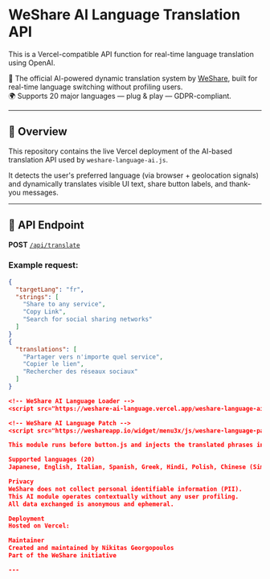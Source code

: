 # WeShare AI Language Translation API

This is a Vercel-compatible API function for real-time language translation using OpenAI.

🧠 The official AI-powered dynamic translation system by [WeShare](https://weshareapp.io/), built for real-time language switching without profiling users.  
🌍 Supports 20 major languages — plug & play — GDPR-compliant.

---

## 🧩 Overview

This repository contains the live Vercel deployment of the AI-based translation API used by `weshare-language-ai.js`.

It detects the user's preferred language (via browser + geolocation signals) and dynamically translates visible UI text, share button labels, and thank-you messages.

---

## 🚀 API Endpoint

**POST** [`/api/translate`](https://weshare-ai-language-git-main-nikitas-georgopoulos-projects.vercel.app/api/translate)

### Example request:
```json
{
  "targetLang": "fr",
  "strings": [
    "Share to any service",
    "Copy Link",
    "Search for social sharing networks"
  ]
}
{
  "translations": [
    "Partager vers n'importe quel service",
    "Copier le lien",
    "Rechercher des réseaux sociaux"
  ]
}

<!-- WeShare AI Language Loader -->
<script src="https://weshare-ai-language.vercel.app/weshare-language-ai.min.js" defer></script>

<!-- WeShare AI Language Patch -->
<script src="https://weshareapp.io/widget/menu3x/js/weshare-language-patch-ai.js" defer></script>

This module runs before button.js and injects the translated phrases into the global window._weshareLangMap, used across the WeShare Button ecosystem.

Supported languages (20)
Japanese, English, Italian, Spanish, Greek, Hindi, Polish, Chinese (Simplified), French, German, Korean, Portuguese, Russian, Arabic, Dutch, Vietnamese, Estonian, Thai, Czech, Danish

Privacy
WeShare does not collect personal identifiable information (PII).
This AI module operates contextually without any user profiling.
All data exchanged is anonymous and ephemeral.

Deployment
Hosted on Vercel:

Maintainer
Created and maintained by Nikitas Georgopoulos
Part of the WeShare initiative

---
